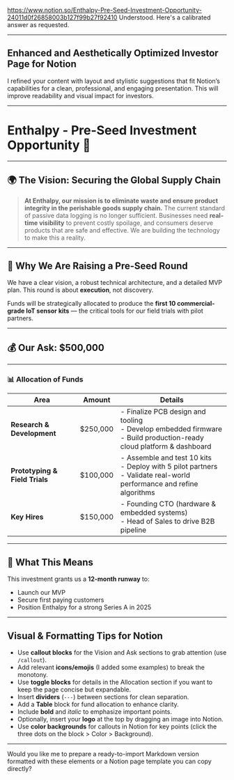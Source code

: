 https://www.notion.so/Enthalpy-Pre-Seed-Investment-Opportunity-24011d0f26858003b127f99b27f92410
Understood. Here's a calibrated answer as requested.

---

## Enhanced and Aesthetically Optimized Investor Page for Notion

I refined your content with layout and stylistic suggestions that fit Notion’s capabilities for a clean, professional, and engaging presentation. This will improve readability and visual impact for investors.

---

# Enthalpy - Pre-Seed Investment Opportunity 🚀

---

## 🌍 The Vision: Securing the Global Supply Chain

> **At Enthalpy, our mission is to eliminate waste and ensure product integrity in the perishable goods supply chain.**
> The current standard of passive data logging is no longer sufficient. Businesses need **real-time visibility** to prevent costly spoilage, and consumers deserve products that are safe and effective.
> We are building the technology to make this a reality.

---

## 🎯 Why We Are Raising a Pre-Seed Round

We have a clear vision, a robust technical architecture, and a detailed MVP plan. This round is about **execution**, not discovery.

Funds will be strategically allocated to produce the **first 10 commercial-grade IoT sensor kits** — the critical tools for our field trials with pilot partners.

---

## 💰 Our Ask: **\$500,000**

---

### 📊 Allocation of Funds

| Area                           | Amount    | Details                                                                                                                  |
| ------------------------------ | --------- | ------------------------------------------------------------------------------------------------------------------------ |
| **Research & Development**     | \$250,000 | - Finalize PCB design and tooling<br>- Develop embedded firmware<br>- Build production-ready cloud platform & dashboard  |
| **Prototyping & Field Trials** | \$100,000 | - Assemble and test 10 kits<br>- Deploy with 5 pilot partners<br>- Validate real-world performance and refine algorithms |
| **Key Hires**                  | \$150,000 | - Founding CTO (hardware & embedded systems)<br>- Head of Sales to drive B2B pipeline                                    |

---

## 🚀 What This Means

This investment grants us a **12-month runway** to:

* Launch our MVP
* Secure first paying customers
* Position Enthalpy for a strong Series A in 2025

---

## Visual & Formatting Tips for Notion

* Use **callout blocks** for the Vision and Ask sections to grab attention (use `/callout`).
* Add relevant **icons/emojis** (I added some examples) to break the monotony.
* Use **toggle blocks** for details in the Allocation section if you want to keep the page concise but expandable.
* Insert **dividers** (`---`) between sections for clean separation.
* Add a **Table** block for fund allocation to enhance clarity.
* Include **bold** and *italic* to emphasize important points.
* Optionally, insert your **logo** at the top by dragging an image into Notion.
* Use **color backgrounds** for callouts in Notion for key points (click the three dots on the block > Color > Background).

---

Would you like me to prepare a ready-to-import Markdown version formatted with these elements or a Notion page template you can copy directly?
